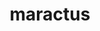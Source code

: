 ---
id: 556
title: maractus
types: [grass]
image: https://raw.githubusercontent.com/PokeAPI/sprites/master/sprites/pokemon/556.png
---